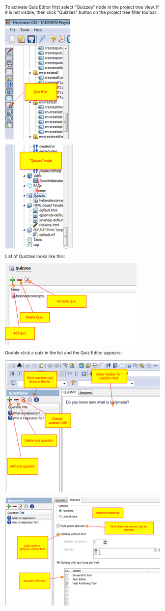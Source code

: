 To activate Quiz Editor first select "Quizzes"  node in the project tree view. If it is not visible, then click "Quizzes" button on the project tree filter toolbar:




![](images/quizfilter.png "")




![](images/quizzesnode.png "")




List of Quizzes looks like this:




![](images/quizlist.png "")




Double click a quiz in the list and the Quiz Editor appears:




![](images/quizeditor1.png "")




![](images/quizeditor2.png "")




